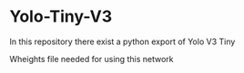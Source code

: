 # Yolo-Tiny-V3
In this repository there exist a python export of Yolo V3 Tiny

Wheights file needed for using this network

